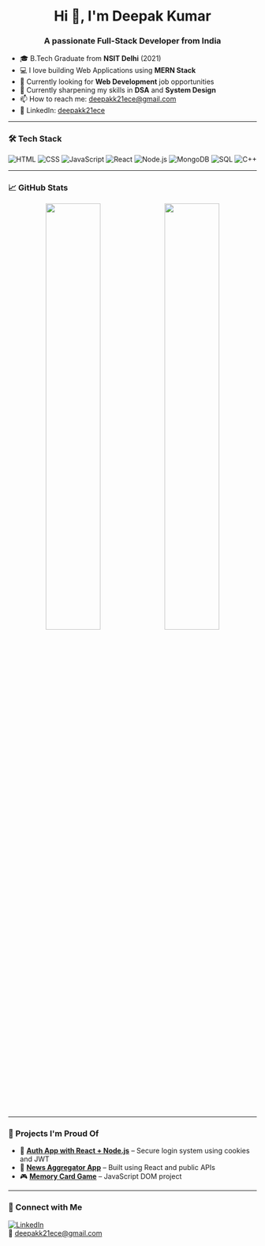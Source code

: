 <h1 align="center">Hi 👋, I'm Deepak Kumar</h1>
<h3 align="center">A passionate Full-Stack Developer from India</h3>

- 🎓 B.Tech Graduate from **NSIT Delhi** (2021)  
- 💻 I love building Web Applications using **MERN Stack**  
- 🔭 Currently looking for **Web Development** job opportunities  
- 🌱 Currently sharpening my skills in **DSA** and **System Design**  
- 📫 How to reach me: [deepakk21ece@gmail.com](mailto:deepakk21ece@gmail.com)  
- 🔗 LinkedIn: [deepakk21ece](https://www.linkedin.com/in/deepakk21ece/)

---

### 🛠️ Tech Stack
![HTML](https://img.shields.io/badge/-HTML5-orange?style=flat&logo=html5)
![CSS](https://img.shields.io/badge/-CSS3-blue?style=flat&logo=css3)
![JavaScript](https://img.shields.io/badge/-JavaScript-yellow?style=flat&logo=javascript)
![React](https://img.shields.io/badge/-React-blue?style=flat&logo=react)
![Node.js](https://img.shields.io/badge/-Node.js-green?style=flat&logo=node.js)
![MongoDB](https://img.shields.io/badge/-MongoDB-black?style=flat&logo=mongodb)
![SQL](https://img.shields.io/badge/-SQL-lightgrey?style=flat&logo=mysql)
![C++](https://img.shields.io/badge/-C++-00599C?style=flat&logo=c%2B%2B)

---

### 📈 GitHub Stats

<p align="center">
  <img src="https://github-readme-stats.vercel.app/api?username=Deepakfrontend&show_icons=true&theme=radical" width="47%" />
  <img src="https://github-readme-streak-stats.herokuapp.com/?user=Deepakfrontend&theme=radical" width="47%" />
</p>

---

### 🌟 Projects I'm Proud Of
- 🔐 **[Auth App with React + Node.js](#)** – Secure login system using cookies and JWT  
- 📰 **[News Aggregator App](#)** – Built using React and public APIs  
- 🎮 **[Memory Card Game](#)** – JavaScript DOM project

---

### 🔗 Connect with Me
[![LinkedIn](https://img.shields.io/badge/LinkedIn-deepakk21ece-blue?style=flat&logo=linkedin)](https://www.linkedin.com/in/deepakk21ece/)  
📧 [deepakk21ece@gmail.com](mailto:deepakk21ece@gmail.com)
